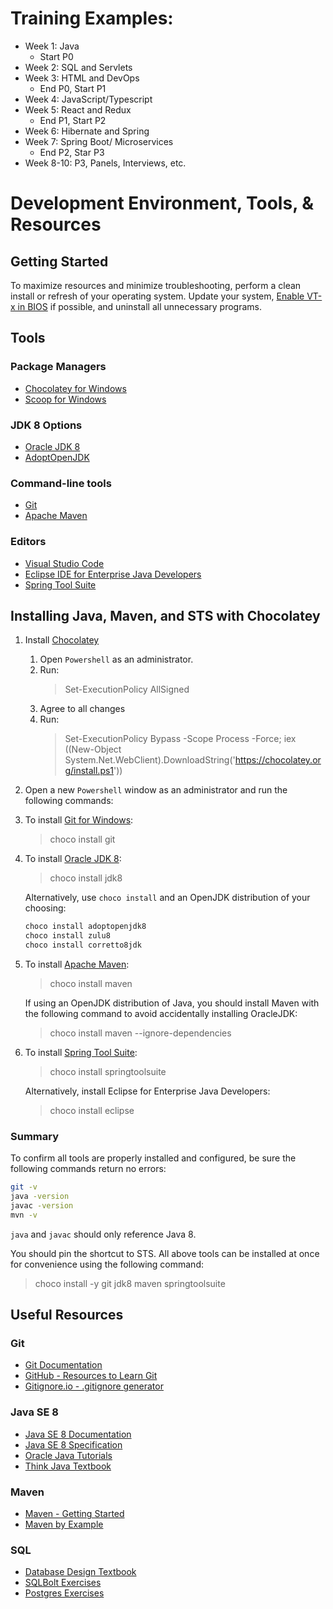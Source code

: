 # Training Examples:
- Week 1: Java
    - Start P0
- Week 2: SQL and Servlets
- Week 3: HTML and DevOps
    - End P0, Start P1
- Week 4: JavaScript/Typescript
- Week 5: React and Redux
    - End P1, Start P2
- Week 6: Hibernate and Spring
- Week 7: Spring Boot/ Microservices
    - End P2, Star P3
- Week 8-10: P3, Panels, Interviews, etc.
# Development Environment, Tools, & Resources
## Getting Started
To maximize resources and minimize troubleshooting, perform a clean install or refresh of your operating system. Update your system, [Enable VT-x in BIOS](https://www.wikihow.tech/Enable-VT%E2%80%90x-in-BIOS) if possible, and uninstall all unnecessary programs. 

## Tools
### Package Managers
* [Chocolatey for Windows](https://chocolatey.org)
* [Scoop for Windows](https://scoop.sh/)

### JDK 8 Options
* [Oracle JDK 8](https://www.oracle.com/technetwork/java/javase/downloads/jdk8-downloads-2133151.html) 
* [AdoptOpenJDK](https://adoptopenjdk.net/)

### Command-line tools
* [Git](https://git-scm.com)
* [Apache Maven](https://maven.apache.org/)

### Editors
* [Visual Studio Code](https://code.visualstudio.com/)
* [Eclipse IDE for Enterprise Java Developers](https://www.eclipse.org/downloads/packages/release/2019-06/r/eclipse-ide-enterprise-java-developers)
* [Spring Tool Suite](https://spring.io/tools3/sts/all) 

## Installing Java, Maven, and STS with Chocolatey
1) Install [Chocolatey](https://chocolatey.org) 
     1) Open `Powershell` as an administrator.
     2) Run:
         >Set-ExecutionPolicy AllSigned
     3) Agree to all changes
     4) Run:
         >Set-ExecutionPolicy Bypass -Scope Process -Force; iex ((New-Object System.Net.WebClient).DownloadString('https://chocolatey.org/install.ps1'))
2) Open a new `Powershell` window as an administrator and run the following commands:
3) To install [Git for Windows](https://git-scm.com):
    >choco install git
4) To install [Oracle JDK 8](https://www.oracle.com/technetwork/java/javase/downloads/jdk8-downloads-2133151.html):
    >choco install jdk8
    
    Alternatively, use `choco install` and an OpenJDK distribution of your choosing:
    ```bash
    choco install adoptopenjdk8
    choco install zulu8
    choco install corretto8jdk
    ```
5) To install [Apache Maven](https://maven.apache.org/):
    >choco install maven

    If using an OpenJDK distribution of Java, you should install Maven with the following command to avoid accidentally installing OracleJDK:
    >choco install maven --ignore-dependencies
6) To install [Spring Tool Suite](https://spring.io/tools3/sts/all):
    >choco install springtoolsuite

    Alternatively, install Eclipse for Enterprise Java Developers:
    >choco install eclipse

### Summary
To confirm all tools are properly installed and configured, be sure the following commands return no errors:
```bash
git -v
java -version
javac -version
mvn -v
```

`java` and `javac` should only reference Java 8.

You should pin the shortcut to STS. All above tools can be installed at once for convenience using the following command:
>choco install -y git jdk8 maven springtoolsuite

## Useful Resources
### Git
* [Git Documentation](https://git-scm.com/doc)
* [GitHub - Resources to Learn Git](http://try.github.io/)
* [Gitignore.io - .gitignore generator](https://www.gitignore.io/)

### Java SE 8
* [Java SE 8 Documentation](https://docs.oracle.com/javase/8/docs/)
* [Java SE 8 Specification](https://docs.oracle.com/javase/specs/jls/se8/html/)
* [Oracle Java Tutorials](https://docs.oracle.com/javase/tutorial/)
* [Think Java Textbook](https://books.trinket.io/thinkjava/index.html)

### Maven
* [Maven - Getting Started](http://maven.apache.org/guides/getting-started/index.html)
* [Maven by Example](https://books.sonatype.com/mvnex-book/reference/index.html)

### SQL
* [Database Design Textbook](https://opentextbc.ca/dbdesign01/)
* [SQLBolt Exercises](https://sqlbolt.com/)
* [Postgres Exercises](https://pgexercises.com/)
